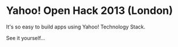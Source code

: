 Yahoo! Open Hack 2013 (London)
==============================

It's so easy to build apps using Yahoo! Technology Stack.

See it yourself...



